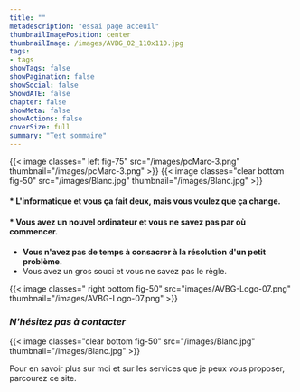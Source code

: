 ```yaml
---
title: ""
metadescription: "essai page acceuil"
thumbnailImagePosition: center
thumbnailImage: /images/AVBG_02_110x110.jpg
tags:
- tags
showTags: false
showPagination: false
showSocial: false
ShowdATE: false
chapter: false
showMeta: false
showActions: false
coverSize: full
summary: "Test sommaire"
---
```

{{< image classes=" left fig-75" src="/images/pcMarc-3.png" thumbnail="/images/pcMarc-3.png"  >}}
{{< image classes="clear bottom fig-50" src="/images/Blanc.jpg" thumbnail="/images/Blanc.jpg"  >}}


 #### * **L'informatique et vous ça fait deux, mais vous voulez que ça change.**
 #### * Vous avez un nouvel ordinateur et vous ne savez pas par où commencer.
 * **Vous n'avez pas de temps à consacrer à la résolution d'un petit problème.**
 * Vous avez un gros souci et vous ne savez pas le règle.

{{< image classes=" right bottom  fig-50" src="images/AVBG-Logo-07.png" thumbnail="/images/AVBG-Logo-07.png"  >}}
### _N'hésitez pas à contacter_


{{< image classes="clear bottom fig-50" src="/images/Blanc.jpg" thumbnail="/images/Blanc.jpg"  >}}

Pour en savoir plus sur moi et sur les services que je peux vous proposer, parcourez ce site.
